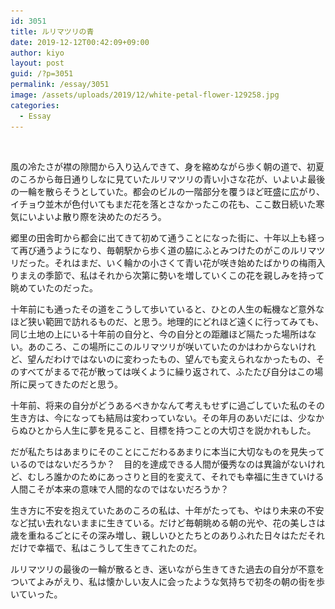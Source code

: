 ```yaml
---
id: 3051
title: ルリマツリの青
date: 2019-12-12T00:42:09+09:00
author: kiyo
layout: post
guid: /?p=3051
permalink: /essay/3051
image: /assets/uploads/2019/12/white-petal-flower-129258.jpg
categories:
  - Essay
---
```

<figure class="wp-block-image"><img src="/assets/uploads/2019/12/white-petal-flower-129258-1024x683.jpg" alt="" class="wp-image-3052" srcset="/assets/uploads/2019/12/white-petal-flower-129258-1024x683.jpg 1024w, /assets/uploads/2019/12/white-petal-flower-129258-300x200.jpg 300w, /assets/uploads/2019/12/white-petal-flower-129258-768x512.jpg 768w" sizes="(max-width: 1024px) 100vw, 1024px" /></figure> 

風の冷たさが襟の隙間から入り込んできて、身を縮めながら歩く朝の道で、初夏のころから毎日通りしなに見ていたルリマツリの青い小さな花が、いよいよ最後の一輪を散らそうとしていた。都会のビルの一階部分を覆うほど旺盛に広がり、イチョウ並木が色付いてもまだ花を落とさなかったこの花も、ここ数日続いた寒気にいよいよ散り際を決めたのだろう。

郷里の田舎町から都会に出てきて初めて通うことになった街に、十年以上も経って再び通うようになり、毎朝駅から歩く道の脇にふとみつけたのがこのルリマツリだった。それはまだ、いく輪かの小さくて青い花が咲き始めたばかりの梅雨入りまえの季節で、私はそれから次第に勢いを増していくこの花を親しみを持って眺めていたのだった。

十年前にも通ったその道をこうして歩いていると、ひとの人生の転機など意外なほど狭い範囲で訪れるものだ、と思う。地理的にどれほど遠くに行ってみても、同じ土地の上にいる十年前の自分と、今の自分との距離ほど隔たった場所はない。あのころ、この場所にこのルリマツリが咲いていたのかはわからないけれど、望んだわけではないのに変わったもの、望んでも変えられなかったもの、そのすべてがまるで花が散っては咲くように繰り返されて、ふたたび自分はこの場所に戻ってきたのだと思う。

十年前、将来の自分がどうあるべきかなんて考えもせずに過ごしていた私のその生き方は、今になっても結局は変わっていない。その年月のあいだには、少なからぬひとから人生に夢を見ること、目標を持つことの大切さを説かれもした。

だが私たちはあまりにそのことにこだわるあまりに本当に大切なものを見失っているのではないだろうか？　目的を達成できる人間が優秀なのは異論がないけれど、むしろ誰かのためにあっさりと目的を変えて、それでも幸福に生きていける人間こそが本来の意味で人間的なのではないだろうか？

生き方に不安を抱えていたあのころの私は、十年がたっても、やはり未来の不安など拭い去れないままに生きている。だけど毎朝眺める朝の光や、花の美しさは歳を重ねるごとにその深み増し、親しいひとたちとのありふれた日々はただそれだけで幸福で、私はこうして生きてこれたのだ。

ルリマツリの最後の一輪が散るとき、迷いながら生きてきた過去の自分が不意をついてよみがえり、私は懐かしい友人に会ったような気持ちで初冬の朝の街を歩いていった。<figure></figure>